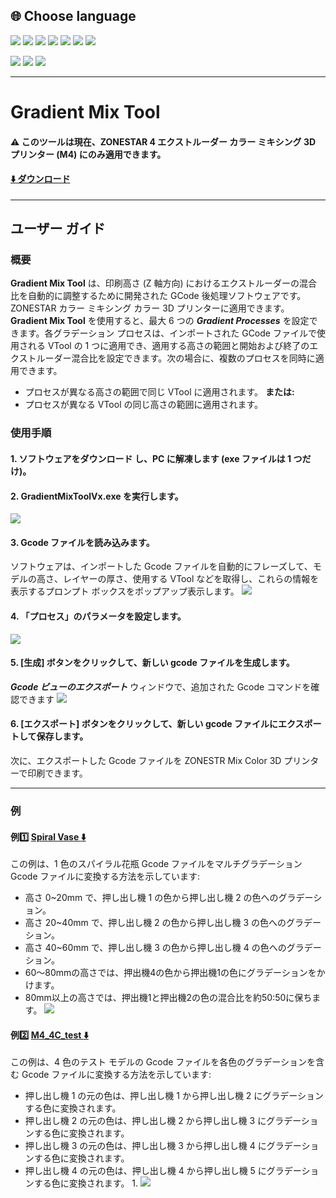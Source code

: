 
## <a id="choose-language">:globe_with_meridians: Choose language </a>
[![](../../lanpic/EN.png)](./readme.md)
[![](../../lanpic/ES.png)](./readme-es.md)
[![](../../lanpic/PT.png)](./readme-pt.md)
[![](../../lanpic/FR.png)](./readme-fr.md)
[![](../../lanpic/DE.png)](./readme-de.md)
[![](../../lanpic/IT.png)](./readme-it.md)
[![](../../lanpic/RU.png)](./readme-ru.md)
<!-- [![](../../lanpic/JP.png)](./readme-jp.md) -->
[![](../../lanpic/KR.png)](./readme-kr.md)
[![](../../lanpic/SA.png)](./readme-ar.md)
[![](../../lanpic/CN.png)](./readme-cn.md)

----
# Gradient Mix Tool
#### :warning: このツールは現在、ZONESTAR 4 エクストルーダー カラー ミキシング 3D プリンター (M4) にのみ適用できます。
#### [:arrow_down: ダウンロード](https://github.com/ZONESTAR3D/Slicing-Guide/releases/tag/gmt-v1.2) 

----
## ユーザー ガイド
### 概要
**Gradient Mix Tool** は、印刷高さ (Z 軸方向) におけるエクストルーダーの混合比を自動的に調整するために開発された GCode 後処理ソフトウェアです。ZONESTAR カラー ミキシング カラー 3D プリンターに適用できます。
**Gradient Mix Tool** を使用すると、最大 6 つの ***Gradient Processes*** を設定できます。各グラデーション プロセスは、インポートされた GCode ファイルで使用される VTool の 1 つに適用でき、適用する高さの範囲と開始および終了のエクストルーダー混合比を設定できます。次の場合に、複数のプロセスを同時に適用できます。
- プロセスが異なる高さの範囲で同じ VTool に適用されます。
**または:**
- プロセスが異なる VTool の同じ高さの範囲に適用されます。

### 使用手順
#### 1. ソフトウェアをダウンロード し、PC に解凍します (exe ファイルは 1 つだけ)。
#### 2. GradientMixToolVx.exe を実行します。
![](1.jpg)
#### 3. Gcode ファイルを読み込みます。
ソフトウェアは、インポートした Gcode ファイルを自動的にフレーズして、モデルの高さ、レイヤーの厚さ、使用する VTool などを取得し、これらの情報を表示するプロンプト ボックスをポップアップ表示します。
![](2.jpg)
#### 4. 「プロセス」のパラメータを設定します。
![](3.jpg)
#### 5. [生成] ボタンをクリックして、新しい gcode ファイルを生成します。
***Gcode ビューのエクスポート*** ウィンドウで、追加された Gcode コマンドを確認できます
![](4.jpg)
#### 6. [エクスポート] ボタンをクリックして、新しい gcode ファイルにエクスポートして保存します。
次に、エクスポートした Gcode ファイルを ZONESTR Mix Color 3D プリンターで印刷できます。

----
### 例
#### 例:one: [Spiral Vase :arrow_down:](./SpiralVase.zip)
この例は、1 色のスパイラル花瓶 Gcode ファイルをマルチグラデーション Gcode ファイルに変換する方法を示しています:
- 高さ 0~20mm で、押し出し機 1 の色から押し出し機 2 の色へのグラデーション。
- 高さ 20~40mm で、押し出し機 2 の色から押し出し機 3 の色へのグラデーション。
- 高さ 40~60mm で、押し出し機 3 の色から押し出し機 4 の色へのグラデーション。
- 60～80mmの高さでは、押出機4の色から押出機1の色にグラデーションをかけます。
- 80mm以上の高さでは、押出機1と押出機2の色の混合比を約50:50に保ちます。
![](./SpiralVase.jpg)

#### 例:two: [M4_4C_test :arrow_down:](./M4_4C_test.zip)
この例は、4 色のテスト モデルの Gcode ファイルを各色のグラデーションを含む Gcode ファイルに変換する方法を示しています:
- 押し出し機 1 の元の色は、押し出し機 1 から押し出し機 2 にグラデーションする色に変換されます。
- 押し出し機 2 の元の色は、押し出し機 2 から押し出し機 3 にグラデーションする色に変換されます。
- 押し出し機 3 の元の色は、押し出し機 3 から押し出し機 4 にグラデーションする色に変換されます。
- 押し出し機 4 の元の色は、押し出し機 4 から押し出し機 5 にグラデーションする色に変換されます。 1.
![](./M4-4C-Test.jpg)